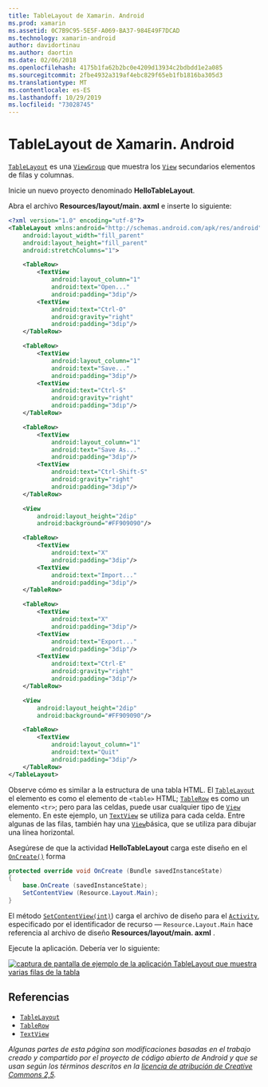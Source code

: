 ```yaml
---
title: TableLayout de Xamarin. Android
ms.prod: xamarin
ms.assetid: 0C7B9C95-5E5F-A069-BA37-984E49F7DCAD
ms.technology: xamarin-android
author: davidortinau
ms.author: daortin
ms.date: 02/06/2018
ms.openlocfilehash: 4175b1fa62b2bc0e4209d13934c2bdbdd1e2a085
ms.sourcegitcommit: 2fbe4932a319af4ebc829f65eb1fb1816ba305d3
ms.translationtype: MT
ms.contentlocale: es-ES
ms.lasthandoff: 10/29/2019
ms.locfileid: "73028745"
---
```

# <a name="xamarinandroid-tablelayout"></a>TableLayout de Xamarin. Android

[`TableLayout`](xref:Android.Widget.TableLayout) es una [`ViewGroup`](xref:Android.Views.ViewGroup)
que muestra los [`View`](xref:Android.Views.View) secundarios
elementos de filas y columnas.

Inicie un nuevo proyecto denominado **HelloTableLayout**.

Abra el archivo **Resources/layout/main. axml** e inserte lo siguiente:

```xml
<?xml version="1.0" encoding="utf-8"?>
<TableLayout xmlns:android="http://schemas.android.com/apk/res/android"
    android:layout_width="fill_parent"
    android:layout_height="fill_parent"
    android:stretchColumns="1">

    <TableRow>
        <TextView
            android:layout_column="1"
            android:text="Open..."
            android:padding="3dip"/>
        <TextView
            android:text="Ctrl-O"
            android:gravity="right"
            android:padding="3dip"/>
    </TableRow>

    <TableRow>
        <TextView
            android:layout_column="1"
            android:text="Save..."
            android:padding="3dip"/>
        <TextView
            android:text="Ctrl-S"
            android:gravity="right"
            android:padding="3dip"/>
    </TableRow>

    <TableRow>
        <TextView
            android:layout_column="1"
            android:text="Save As..."
            android:padding="3dip"/>
        <TextView
            android:text="Ctrl-Shift-S"
            android:gravity="right"
            android:padding="3dip"/>
    </TableRow>

    <View
        android:layout_height="2dip"
        android:background="#FF909090"/>

    <TableRow>
        <TextView
            android:text="X"
            android:padding="3dip"/>
        <TextView
            android:text="Import..."
            android:padding="3dip"/>
    </TableRow>

    <TableRow>
        <TextView
            android:text="X"
            android:padding="3dip"/>
        <TextView
            android:text="Export..."
            android:padding="3dip"/>
        <TextView
            android:text="Ctrl-E"
            android:gravity="right"
            android:padding="3dip"/>
    </TableRow>

    <View
        android:layout_height="2dip"
        android:background="#FF909090"/>

    <TableRow>
        <TextView
            android:layout_column="1"
            android:text="Quit"
            android:padding="3dip"/>
    </TableRow>
</TableLayout>
```

Observe cómo es similar a la estructura de una tabla HTML. El [`TableLayout`](xref:Android.Widget.TableLayout)
el elemento es como el elemento de `<table>` HTML; [`TableRow`](xref:Android.Widget.TableRow)
es como un elemento `<tr>`; pero para las celdas, puede usar cualquier tipo de [`View`](xref:Android.Views.View) elemento. En este ejemplo, un [`TextView`](xref:Android.Widget.TextView)
se utiliza para cada celda. Entre algunas de las filas, también hay una [`View`](xref:Android.Views.View)básica, que se utiliza para dibujar una línea horizontal.

Asegúrese de que la actividad **HelloTableLayout** carga este diseño en el [`OnCreate()`](xref:Android.App.Activity.OnCreate*)
forma

```csharp
protected override void OnCreate (Bundle savedInstanceState)
{
    base.OnCreate (savedInstanceState);
    SetContentView (Resource.Layout.Main);
}
```

El método [`SetContentView(int)`](xref:Android.App.Activity.SetContentView*)) carga el archivo de diseño para el [`Activity`](xref:Android.App.Activity), especificado por el identificador de recurso &mdash; `Resource.Layout.Main` hace referencia al archivo de diseño **Resources/layout/main. axml** .

Ejecute la aplicación. Debería ver lo siguiente:

[![captura de pantalla de ejemplo de la aplicación TableLayout que muestra varias filas de la tabla](table-layout-images/helloviews3.png)](table-layout-images/helloviews3.png#lightbox)

## <a name="references"></a>Referencias

- [`TableLayout`](xref:Android.Widget.TableLayout)
- [`TableRow`](xref:Android.Widget.TableRow)
- [`TextView`](xref:Android.Widget.TextView)

_Algunas partes de esta página son modificaciones basadas en el trabajo creado y compartido por el proyecto de código abierto de Android y que se usan según los términos descritos en la [licencia de atribución de Creative Commons 2,5](https://creativecommons.org/licenses/by/2.5/)._
